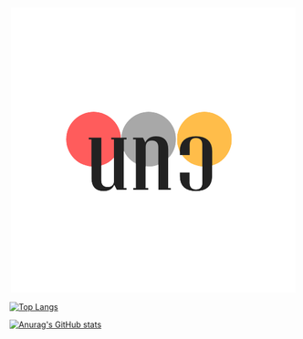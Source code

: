 <div id="header" align="center">
<img src="ntwlogo.png"/>
</div>


<!-- ![Anurag's github stats](https://github-readme-stats.vercel.app/api?username=salmonindaeyo&count_private=true) -->
[![Top Langs](https://github-readme-stats.vercel.app/api/top-langs/?username=salmonindaeyo&layout=compact&show_icons=true&theme=dracula)](https://github.com/anuraghazra/github-readme-stats)

[![Anurag's GitHub stats](https://github-readme-stats.vercel.app/api?username=salmonindaeyo&show_icons=true&theme=dracula)](https://github.com/anuraghazra/github-readme-stats)


